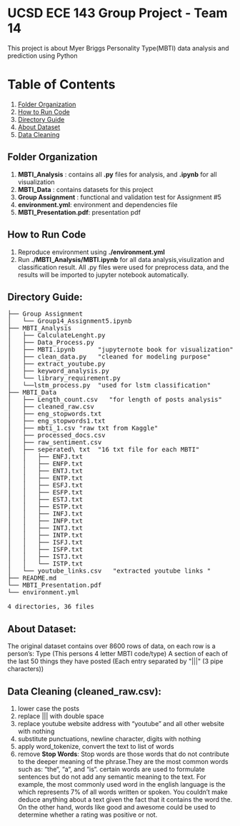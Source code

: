 # UCSD ECE 143 Group Project - Team 14
This project is about Myer Briggs Personality Type(MBTI) data analysis and prediction using Python

# Table of Contents  
1. [Folder Organization](#folder)
2. [How to Run Code](#run)  
3. [Directory Guide](#dir) 
4. [About Dataset](#data) 
5. [Data Cleaning](#clean) 

<a name="folder"/></a>
## Folder Organization
1. **MBTI_Analysis** : contains all **.py** files for analysis, and **.ipynb** for all visualization
2. **MBTI_Data** : contains datasets for this project
3. **Group Assignment** : functional and validation test for Assignment #5
4. **environment.yml**: environment and dependencies file
4. **MBTI_Presentation.pdf**: presentation pdf

<a name="run"/></a>
## How to Run Code
1. Reproduce environment using **./environment.yml**
2. Run **./MBTI_Analysis/MBTI.ipynb** for all data analysis,visulization and classification result. All .py files were used for preprocess data, and the results will be imported to jupyter notebook automatically.

<a name="dir"/></a>
## Directory Guide:
<pre>
├── Group Assignment
│   └── Group14_Assignment5.ipynb
├── MBTI_Analysis
│   ├── CalculateLenght.py
│   ├── Data_Process.py
│   ├── MBTI.ipynb      "jupyternote book for visualization"
│   ├── clean_data.py   "cleaned for modeling purpose"
│   ├── extract_youtube.py
│   ├── keyword_analysis.py
│   └── library_requirement.py
│   └──lstm_process.py  "used for lstm classification"
├── MBTI_Data
│   ├── Length_count.csv   "for length of posts analysis"
│   ├── cleaned_raw.csv
│   ├── eng_stopwords.txt
│   ├── eng_stopwords1.txt
│   ├── mbti_1.csv "raw txt from Kaggle"
│   ├── processed_docs.csv
│   ├── raw_sentiment.csv
│   ├── seperated\ txt  "16 txt file for each MBTI"
│   │   ├── ENFJ.txt
│   │   ├── ENFP.txt
│   │   ├── ENTJ.txt
│   │   ├── ENTP.txt
│   │   ├── ESFJ.txt
│   │   ├── ESFP.txt
│   │   ├── ESTJ.txt
│   │   ├── ESTP.txt
│   │   ├── INFJ.txt
│   │   ├── INFP.txt
│   │   ├── INTJ.txt
│   │   ├── INTP.txt
│   │   ├── ISFJ.txt
│   │   ├── ISFP.txt
│   │   ├── ISTJ.txt
│   │   └── ISTP.txt
│   └── youtube_links.csv   "extracted youtube links "
├── README.md
└── MBTI_Presentation.pdf
└── environment.yml

4 directories, 36 files
</pre>

<a name="data"/></a>
## About Dataset: 
The original dataset contains over 8600 rows of data, on each row is a person’s:
Type (This persons 4 letter MBTI code/type)
A section of each of the last 50 things they have posted (Each entry separated by "|||" (3 pipe characters))

<a name="clean"/></a>
## Data Cleaning (cleaned_raw.csv):
1. lower case the posts
1. replace ||| with double space
3. replace youtube website address with “youtube” and all other website with nothing
4. substitute punctuations, newline character, digits with nothing
5. apply word_tokenize, convert the text to list of words
6. remove **Stop Words**: Stop words are those words that do not contribute to the deeper meaning of the phrase.They are the most common words such as: “the“, “a“, and “is“.
 certain words are used to formulate sentences but do not add any semantic meaning to the text. For example, the most commonly used word in the english language is the which represents 7% of all words written or spoken. You couldn’t make deduce anything about a text given the fact that it contains the word the. On the other hand, words like good and awesome could be used to determine whether a rating was positive or not.
